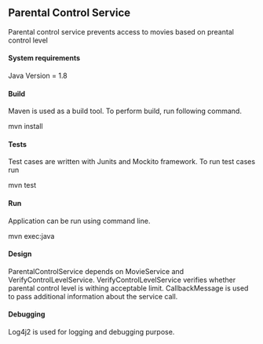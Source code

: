 <h2>Parental Control Service</h2>

Parental control service prevents access to movies based on preantal control level

<h4>System requirements</h4>

Java Version = 1.8


<h4>Build</h4>

Maven is used as a build tool. To perform build, run following command.

mvn install


<h4>Tests</h4>

Test cases are written with Junits and Mockito framework. To run test cases run 

mvn test


<h4>Run </h4>

Application can be run using command line.<br/>

mvn exec:java

<h4>Design</h4>

ParentalControlService depends on MovieService and VerifyControlLevelService. VerifyControlLevelService verifies whether parental control level is withing acceptable limit. CallbackMessage is used to pass additional information about the service call. 	


<h4>Debugging</h4>

Log4j2 is used for logging and debugging purpose.


